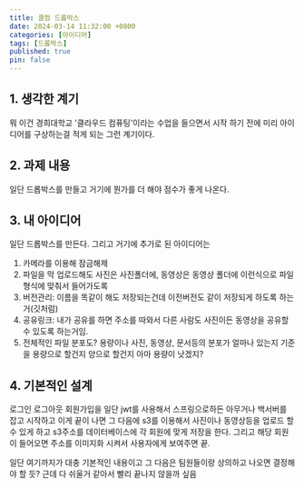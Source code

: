 ```yaml
---
title: 클컴 드롭박스
date: 2024-03-14 11:32:00 +0800
categories: [아이디어]
tags: [드롭박스]
published: true
pin: false
---
```


## 1. 생각한 계기

뭐 이건 경희대학교 '클라우드 컴퓨팅'이라는 수업을 들으면서 시작 하기 전에 미리 아이디어를 구상하는걸 적게 되는 그런 계기이다.

## 2. 과제 내용

일단 드롭박스를 만들고 거기에 뭔가를 더 해야 점수가 좋게 나온다.

## 3. 내 아이디어

일단 드롭박스를 만든다. 그리고 거기에 추가로 된 아이디어는

1. 카메라를 이용해 잠금해제
2. 파일을 막 업로드해도 사진은 사진폴더에, 동영상은 동영상 폴더에 이런식으로 파일 형식에 맞춰서 들어가도록
3. 버전관리: 이름을 똑같이 해도 저장되는건데 이전버전도 같이 저장되게 하도록 하는거(깃처럼)
4. 공유링크: 내가 공유를 하면 주소를 따와서 다른 사람도 사진이든 동영상을 공유할 수 있도록 하는거임.
5. 전체적인 파일 분포도? 용량이나 사진, 동영상, 문서등의 분포가 얼마나 있는지 기준을 용량으로 할건지 양으로 할건지 아마 용량이 낫겠지?

## 4. 기본적인 설계

로그인 로그아웃 회원가입을 일단 jwt를 사용해서 스프링으로하든 아무거나 백서버를 잡고 시작하고 이게 끝이 나면 그 다음에 s3를 이용해서 사진이나 동영상등을 업로드 할 수 있게 하고 s3주소를 데이터베이스에 각 회원에 맞게 저장을 한다. 그리고 해당 회원이 들어오면 주소를 이미지화 시켜서 사용자에게 보여주면 끝.

일단 여기까지가 대충 기본적인 내용이고 그 다음은 팀원들이랑 상의하고 나오면 결정해야 할 듯? 근데 다 쉬울거 같아서 빨리 끝나지 않을까 싶음
